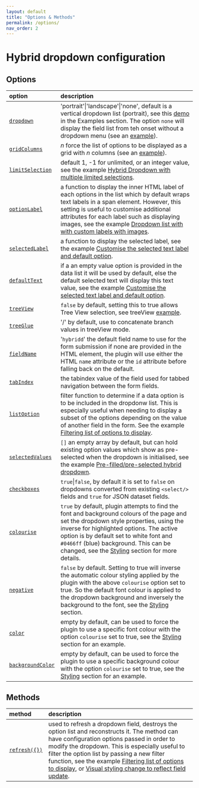 ```yaml
---
layout: default
title: "Options & Methods"
permalink: /options/
nav_order: 2
---
```


# Hybrid dropdown configuration

## Options

| option           | description                                                  |
|:-----------------|:-------------------------------------------------------------|      
| [`dropdown`](#option-dropdown)       | 'portrait'&#124;'landscape'&#124;'none', default is a vertical dropdown list (portrait), see this [demo](/hybrid-html-dropdown/examples/#dropdown-list-with-with-custom-labels-with-images) in the Examples section.  The option `none` will display the field list from teh onset without a dropdown menu (see an [example](/hybrid-html-dropdown/examples/#image-grid-no-dropdown)).|
| [`gridColumns`](#option-grid-columns)       | *n* force the list of options to be displayed as a grid with *n* columns (see an [example](/hybrid-html-dropdown/examples/#image-grid-no-dropdown)).|
| [`limitSelection`](#option-limitSelection) | default 1, -1 for unlimited, or an integer value, see the example [Hybrid Dropdown with multiple limited selections](/hybrid-html-dropdown/examples/#hybrid-dropdown-with-multiple-limited-selections).            |
| [`optionLabel`](#option-optionLabel)  | a function to display the inner HTML label of each options in the list which by default wraps text labels in a span element.  However, this setting is useful to customise additional attributes for each label such as displaying images, see the example [Dropdown list with with custom labels with images](/hybrid-html-dropdown/examples/#dropdown-list-with-with-custom-labels-with-images).|
| [`selectedLabel`](#option-selectedLabel)  | a function to display the selected label, see the example [Customise the selected text label and default option](/hybrid-html-dropdown/examples/#customise-the-selected-text-label-and-default-option).|
| [`defaultText`](#option-defaultText)    | if a an empty value option is provided in the data list it will be used by default, else the default selected text will display this text value, see the example [Customise the selected text label and default option](/hybrid-html-dropdown/examples/#customise-the-selected-text-label-and-default-option).|
| [`treeView`](#option-treeView)       | `false` by default, setting this to true allows Tree View selection, see treeView [example](/hybrid-html-dropdown/examples/#hybrid-dropdonw-with-treeview-selection).|
| [`treeGlue`](#option-treeGlue)       | '/' by default, use to concatenate branch values in treeView mode.|
| [`fieldName`](#option-fieldName)      | '`hybridd`' the default field name to use for the form submission if none are provided in the HTML element, the plugin will use either the HTML `name` attribute or the `id` attribute before falling back on the default.|
| [`tabIndex`](#option-tabIndex)       | the tabindex value of the field used for tabbed navigation between the form fields.|
| [`listOption`](#option-listOption)     | filter function to determine if a data option is to be included in the dropdonw list.  This is especially useful when needing to display a subset of the options depending on the value of another field in the form. See the example [Filtering list of options to display](/hybrid-html-dropdown/examples/#filtering-list-of-options-to-display).|
| [`selectedValues`](#option-selectedValues) | `[]` an empty array by default, but can hold existing option values which show as pre-selected when the dropdown is initialised, see the example [Pre-filled/pre-selected hybrid dropdown](/hybrid-html-dropdown/examples/#pre-filledpre-selected-hybrid-dropdown).|
| [`checkboxes`](#option-checkboxes)     | `true`&#124;`false`, by default it is set to `false` on dropdowns converted from existing `<select/>` fields and `true` for JSON dataset fields.|
| [`colourise`](#option-colourise)      | `true` by default, plugin attempts to find the font and background colours of the page and set the dropdown  style properties, using the inverse for highlighted options.  The active option is by default set to white font and `#0466ff` (blue) background.  This can be changed, see the [Styling](/hybrid-html-dropdown/styling/#setting-custom-colours-css-overrules) section for more details.|
| [`negative`](#option-negative)       | `false` by default.  Setting to true will inverse the automatic colour styling applied by the plugin with the above `colourise` option set to true.  So the default font colour is applied to the dropdown background and inversely the background to the font, see the [Styling](/hybrid-html-dropdown/styling/#setting-custom-colours-negative-effect) section.|
| [`color`](#option-color)          | empty by default, can be used to force the plugin to use a specific font colour with the option `colourise` set to true, see the [Styling](/hybrid-html-dropdown/styling/#setting-custom-colours-custom-colours) section for an example.|
| [`backgroundColor`](#option-backgroundColor)| empty by default, can be used to force the plugin to use a specific background colour with the option `colourise` set to true, see the [Styling](/hybrid-html-dropdown/styling/#setting-custom-colours-custom-colours) section for an example.|

## Methods

| method           | description                                                  |
|:-----------------|:-------------------------------------------------------------|      
| [`refresh({})`](#method-refresh)| used to refresh a dropdown field, destroys the option list and reconstructs it.  The method can have configuration options passed in order to modify the dropdown.  This is especially useful to filter the option list by passing a new filter function, see the example [Filtering list of options to display](/hybrid-html-dropdown/examples/#filtering-list-of-options-to-display), or [Visual styling change to reflect field update](/hybrid-html-dropdown/examples/#visual-styling-change-to-reflect-field-update).|
